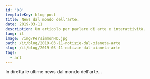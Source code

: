```yaml
---
id: '08'
templateKey: blog-post
title: News dal mondo dell'arte.
date: 2019-03-11
description: Un articolo per parlare di arte e interattività.
lang: it
image: /img/PersimmonHD.jpg
path: /it/blog/2019-03-11-notizie-dal-pianeta-arte
slug: /it/blog/2019-03-11-notizie-dal-pianeta-arte
tags:
  - art
---
```


In diretta le ultime news dal mondo dell'arte...
